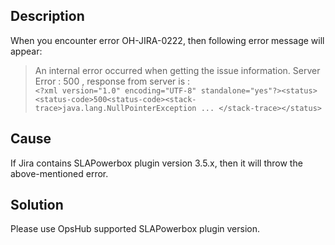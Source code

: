 ## Description

When you encounter error OH-JIRA-0222, then following error message will appear:

> An internal error occurred when getting the issue information. Server Error : 500 , response from server is :  
> `<?xml version="1.0" encoding="UTF-8" standalone="yes"?><status><status-code>500<status-code><stack-trace>java.lang.NullPointerException ... </stack-trace></status>`

## Cause

If Jira contains SLAPowerbox plugin version 3.5.x, then it will throw the above-mentioned error.

## Solution

Please use OpsHub supported SLAPowerbox plugin version.
